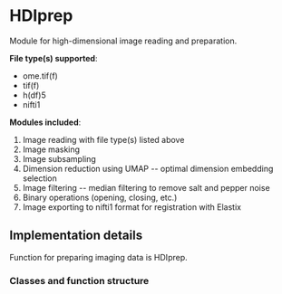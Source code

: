 # HDIprep
Module for high-dimensional image reading and preparation.

**File type(s) supported**:
- ome.tif(f)
- tif(f)
- h(df)5
- nifti1

**Modules included**:
1) Image reading with file type(s) listed above
2) Image masking
3) Image subsampling
4) Dimension reduction using UMAP -- optimal dimension embedding selection
5) Image filtering -- median filtering to remove salt and pepper noise
6) Binary operations (opening, closing, etc.)
7) Image exporting to nifti1 format for registration with Elastix

## Implementation details
Function for preparing imaging data is HDIprep.


### Classes and function structure

